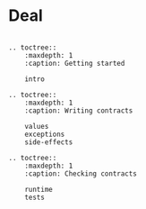 # Deal

<!-- .. mdinclude:: ../README.md -->

```eval_rst

.. toctree::
    :maxdepth: 1
    :caption: Getting started

    intro

.. toctree::
    :maxdepth: 1
    :caption: Writing contracts

    values
    exceptions
    side-effects

.. toctree::
    :maxdepth: 1
    :caption: Checking contracts

    runtime
    tests

```
